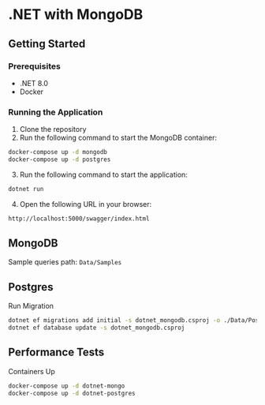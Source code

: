 # .NET with MongoDB

## Getting Started

### Prerequisites

- .NET 8.0
- Docker

### Running the Application

1. Clone the repository
2. Run the following command to start the MongoDB container:
```bash
docker-compose up -d mongodb
docker-compose up -d postgres
```
3. Run the following command to start the application:
```bash
dotnet run
```
4. Open the following URL in your browser:
```bash
http://localhost:5000/swagger/index.html
```


## MongoDB 

Sample queries path: `Data/Samples`


## Postgres

Run Migration
```bash
dotnet ef migrations add initial -s dotnet_mongodb.csproj -o ./Data/Postgres/Migrations
dotnet ef database update -s dotnet_mongodb.csproj
```


## Performance Tests

Containers Up
```bash
docker-compose up -d dotnet-mongo
docker-compose up -d dotnet-postgres
```



